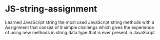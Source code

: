 # JS-string-assignment
Learned JavaScript string the most used JavaScript string methods with a Assignment that consist of 9 simple challengs which 
gives the experience of using new methods in string data type that is ever present in JavaScript
